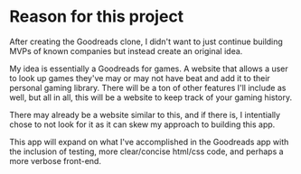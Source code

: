 # Reason for this project

After creating the Goodreads clone, I didn't want to just continue building MVPs of known companies but instead create an original idea. 

My idea is essentially a Goodreads for games. A website that allows a user to look up games they've may or may not have beat and add it to their personal gaming library. There will be a ton of other features I'll include as well, but all in all, this will be a website to keep track of your gaming history.

There may already be a website similar to this, and if there is, I intentially chose to not look for it as it can skew my approach to building this app.

This app will expand on what I've accomplished in the Goodreads app with the inclusion of testing, more clear/concise html/css code, and perhaps a more verbose front-end.